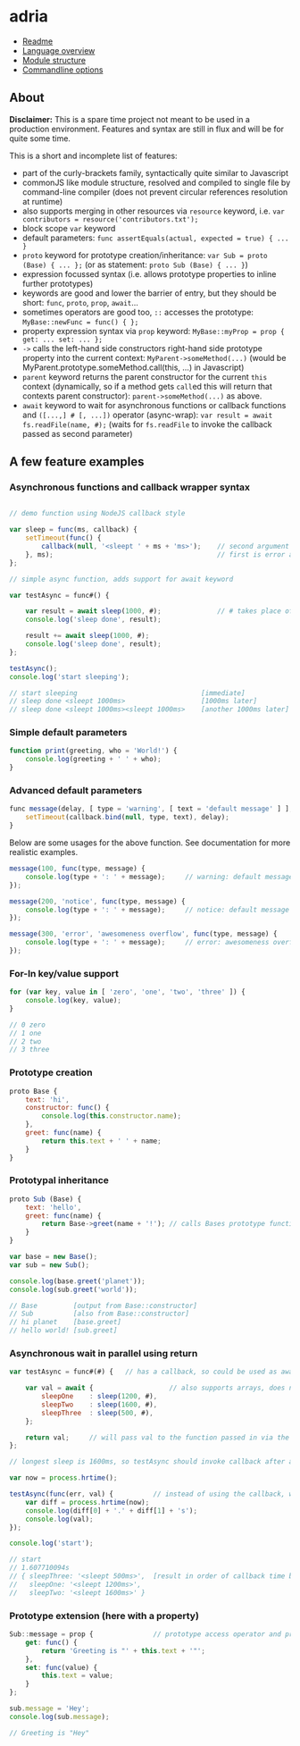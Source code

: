 adria
=====

- <a href="//github.com/sinesc/adria/blob/master/README.md">Readme</a>
- <a href="//github.com/sinesc/adria/blob/master/doc/overview.md">Language overview</a>
- <a href="//github.com/sinesc/adria/blob/master/doc/modules.md">Module structure</a>
- <a href="//github.com/sinesc/adria/blob/master/doc/commandline.md">Commandline options</a>

About
-----

**Disclaimer:** This is a spare time project not meant to be used in a production environment. Features and syntax are still in flux and will be for quite some time.

This is a short and incomplete list of features:

- part of the curly-brackets family, syntactically quite similar to Javascript
- commonJS like module structure, resolved and compiled to single file by command-line compiler (does not prevent circular references resolution at runtime)
- also supports merging in other resources via `resource` keyword, i.e. `var contributors = resource('contributors.txt');`
- block scope `var` keyword
- default parameters: `func assertEquals(actual, expected = true) { ... }`
- `proto` keyword for prototype creation/inheritance: `var Sub = proto (Base) { ... };` (or as statement: `proto Sub (Base) { ... }`)
- expression focussed syntax (i.e. allows prototype properties to inline further prototypes)
- keywords are good and lower the barrier of entry, but they should be short: `func`, `proto`, `prop`, `await`...
- sometimes operators are good too, `::` accesses the prototype: `MyBase::newFunc = func() { };`
- property expression syntax via `prop` keyword: `MyBase::myProp = prop { get: ... set: ... };`
- `->` calls the left-hand side constructors right-hand side prototype property into the current context: `MyParent->someMethod(...)` (would be MyParent.prototype.someMethod.call(this, ...) in Javascript)
- `parent` keyword returns the parent constructor for the current `this` context (dynamically, so if a method gets `call`ed this will return that contexts parent constructor): `parent->someMethod(...)` as above.
- `await` keyword to wait for asynchronous functions or callback functions and `([...,] # [, ...])` operator (async-wrap): `var result = await fs.readFile(name, #);` (waits for `fs.readFile` to invoke the callback passed as second parameter)

A few feature examples
----------------------

### Asynchronous functions and callback wrapper syntax

```javascript

// demo function using NodeJS callback style

var sleep = func(ms, callback) {
    setTimeout(func() {
        callback(null, '<sleept ' + ms + 'ms>');    // second argument will be the await return value
    }, ms);                                         // first is error and would be thrown from within testAsync
};

// simple async function, adds support for await keyword

var testAsync = func#() {

    var result = await sleep(1000, #);              // # takes place of callback with await return value
    console.log('sleep done', result);

    result += await sleep(1000, #);
    console.log('sleep done', result);
};

testAsync();
console.log('start sleeping');

// start sleeping                               [immediate]
// sleep done <sleept 1000ms>                   [1000ms later]
// sleep done <sleept 1000ms><sleept 1000ms>    [another 1000ms later]
```

### Simple default parameters

```javascript
function print(greeting, who = 'World!') {
    console.log(greeting + ' ' + who);
}
```

### Advanced default parameters

```javascript
func message(delay, [ type = 'warning', [ text = 'default message' ] ], callback) {
    setTimeout(callback.bind(null, type, text), delay);
}
```
Below are some usages for the above function. See documentation for more realistic examples.
```javascript
message(100, func(type, message) {
    console.log(type + ': ' + message);     // warning: default message
});

message(200, 'notice', func(type, message) {
    console.log(type + ': ' + message);     // notice: default message
});

message(300, 'error', 'awesomeness overflow', func(type, message) {
    console.log(type + ': ' + message);     // error: awesomeness overflow
});
```

### For-In key/value support

```javascript
for (var key, value in [ 'zero', 'one', 'two', 'three' ]) {
    console.log(key, value);
}

// 0 zero
// 1 one
// 2 two
// 3 three
```

### Prototype creation

```javascript
proto Base {
    text: 'hi',
    constructor: func() {
        console.log(this.constructor.name);
    },
    greet: func(name) {
        return this.text + ' ' + name;
    }
}
```

### Prototypal inheritance

```javascript
proto Sub (Base) {
    text: 'hello',
    greet: func(name) {
        return Base->greet(name + '!'); // calls Bases prototype function greet in the context of Sub
    }
}

var base = new Base();
var sub = new Sub();

console.log(base.greet('planet'));
console.log(sub.greet('world'));

// Base         [output from Base::constructor]
// Sub          [also from Base::constructor]
// hi planet    [base.greet]
// hello world! [sub.greet]
```

### Asynchronous wait in parallel using return

```javascript
var testAsync = func#(#) {   // has a callback, so could be used as await argument in another func#

    var val = await {                   // also supports arrays, does not have to be a static literal
        sleepOne    : sleep(1200, #),
        sleepTwo    : sleep(1600, #),
        sleepThree  : sleep(500, #),
    };

    return val;     // will pass val to the function passed in via the parameter signified by #
};

// longest sleep is 1600ms, so testAsync should invoke callback after about 1600ms

var now = process.hrtime();

testAsync(func(err, val) {          // instead of using the callback, we could await this from another func#
    var diff = process.hrtime(now);
    console.log(diff[0] + '.' + diff[1] + 's');
    console.log(val);
});

console.log('start');

// start
// 1.607710094s
// { sleepThree: '<sleept 500ms>',  [result in order of callback time but with proper k->v associations]
//   sleepOne: '<sleept 1200ms>',
//   sleepTwo: '<sleept 1600ms>' }
```

### Prototype extension (here with a property)

```javascript
Sub::message = prop {               // prototype access operator and property assignment
    get: func() {
        return 'Greeting is "' + this.text + '"';
    },
    set: func(value) {
        this.text = value;
    }
};

sub.message = 'Hey';
console.log(sub.message);

// Greeting is "Hey"
```